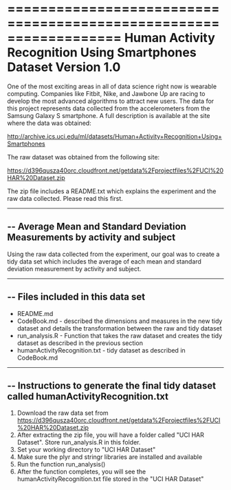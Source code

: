 ==================================================================
Human Activity Recognition Using Smartphones Dataset
Version 1.0
==================================================================

One of the most exciting areas in all of data science right now is wearable computing. Companies like Fitbit, Nike, and Jawbone Up are racing to develop the most advanced algorithms to attract new users. The data for this project represents data collected from the accelerometers from the Samsung Galaxy S smartphone. A full description is available at the site where the data was obtained: 

http://archive.ics.uci.edu/ml/datasets/Human+Activity+Recognition+Using+Smartphones 

The raw dataset was obtained from the following site: 

https://d396qusza40orc.cloudfront.net/getdata%2Fprojectfiles%2FUCI%20HAR%20Dataset.zip 

The zip file includes a README.txt which explains the experiment and the raw data collected.  Please read this first.

----------------------------------------------------------------------------
-- Average Mean and Standard Deviation Measurements by activity and subject
----------------------------------------------------------------------------
Using the raw data collected from the experiment, our goal was to create a tidy data set which includes the average of each mean and standard deviation measurement by activity and subject.

--------------------------------------------------------------------------
-- Files included in this data set 
--------------------------------------------------------------------------

* README.md
* CodeBook.md - described the dimensions and measures in the new tidy dataset and details the transformation between the raw and tidy dataset
* run_analysis.R - Function that takes the raw dataset and creates the tidy dataset as described in the previous section
* humanActivityRecognition.txt - tidy dataset as described in CodeBook.md

--------------------------------------------------------------------------
-- Instructions to generate the final tidy dataset called humanActivityRecognition.txt
--------------------------------------------------------------------------

1. Download the raw data set from https://d396qusza40orc.cloudfront.net/getdata%2Fprojectfiles%2FUCI%20HAR%20Dataset.zip 
2. After extracting the zip file, you will have a folder called "UCI HAR Dataset". Store run_analysis.R in this folder.
3. Set your working directory to "UCI HAR Dataset"
4. Make sure the plyr and stringr libraries are installed and available
5. Run the function run_analysis()
6. After the function completes, you will see the humanActivityRecognition.txt file stored in the "UCI HAR Dataset"

